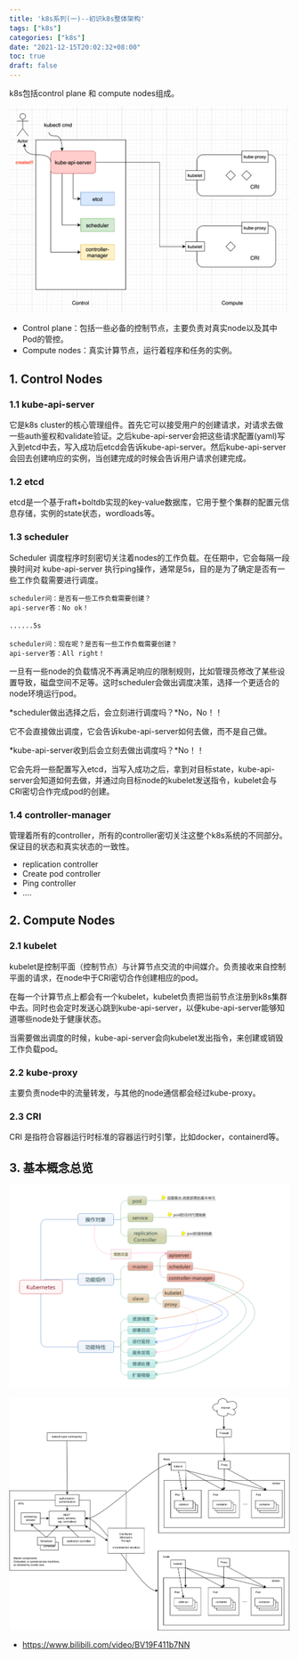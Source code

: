 ```yaml
---
title: 'k8s系列(一)--初识k8s整体架构'
tags: ["k8s"]
categories: ["k8s"]
date: "2021-12-15T20:02:32+08:00"
toc: true
draft: false
---
```




k8s包括control plane 和 compute nodes组成。

<!--more-->



![image-20211215200441408](/images/k8s/k8s-01-1.png)



* Control plane：包括一些必备的控制节点，主要负责对真实node以及其中Pod的管控。
* Compute nodes：真实计算节点，运行着程序和任务的实例。



## 1. Control Nodes

### 1.1 kube-api-server

它是k8s cluster的核心管理组件。首先它可以接受用户的创建请求，对请求去做一些auth鉴权和validate验证。之后kube-api-server会把这些请求配置(yaml)写入到etcd中去，写入成功后etcd会告诉kube-api-server。然后kube-api-server会回去创建响应的实例，当创建完成的时候会告诉用户请求创建完成。

### 1.2 etcd

etcd是一个基于raft+boltdb实现的key-value数据库，它用于整个集群的配置元信息存储，实例的state状态，wordloads等。

### 1.3 scheduler

Scheduler 调度程序时刻密切关注着nodes的工作负载。在任期中，它会每隔一段换时间对 kube-api-server 执行ping操作，通常是5s，目的是为了确定是否有一些工作负载需要进行调度。

```
scheduler问：是否有一些工作负载需要创建？
api-server答：No ok！

......5s

scheduler问：现在呢？是否有一些工作负载需要创建？
api-server答：All right！
```

一旦有一些node的负载情况不再满足响应的限制规则，比如管理员修改了某些设置导致，磁盘空间不足等。这时scheduler会做出调度决策，选择一个更适合的node环境运行pod。

*scheduler做出选择之后，会立刻进行调度吗？*No，No！！

它不会直接做出调度，它会告诉kube-api-server如何去做，而不是自己做。

*kube-api-server收到后会立刻去做出调度吗？*No！！

它会先将一些配置写入etcd，当写入成功之后，拿到对目标state，kube-api-server会知道如何去做，并通过向目标node的kubelet发送指令，kubelet会与CRI密切合作完成pod的创建。

### 1.4 controller-manager

管理着所有的controller，所有的controller密切关注这整个k8s系统的不同部分。保证目的状态和真实状态的一致性。

* replication controller
* Create pod controller
* Ping controller
* ....



## 2. Compute Nodes

### 2.1 kubelet

kubelet是控制平面（控制节点）与计算节点交流的中间媒介。负责接收来自控制平面的请求，在node中于CRI密切合作创建相应的pod。

在每一个计算节点上都会有一个kubelet，kubelet负责把当前节点注册到k8s集群中去。同时也会定时发送心跳到kube-api-server，以便kube-api-server能够知道哪些node处于健康状态。

当需要做出调度的时候，kube-api-server会向kubelet发出指令，来创建或销毁工作负载pod。

### 2.2 kube-proxy

主要负责node中的流量转发，与其他的node通信都会经过kube-proxy。

### 2.3 CRI

CRI 是指符合容器运行时标准的容器运行时引擎，比如docker，containerd等。





## 3. 基本概念总览



![img](/images/k8s/k8s-01-2.png)



![img](/images/k8s/k8s-01-3.png)



* https://www.bilibili.com/video/BV19F411b7NN
